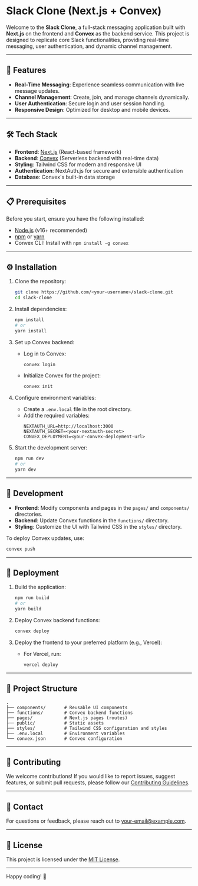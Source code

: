 # Slack Clone (Next.js + Convex)

Welcome to the **Slack Clone**, a full-stack messaging application built with **Next.js** on the frontend and **Convex** as the backend service. This project is designed to replicate core Slack functionalities, providing real-time messaging, user authentication, and dynamic channel management.

---

## 🚀 Features

- **Real-Time Messaging**: Experience seamless communication with live message updates.
- **Channel Management**: Create, join, and manage channels dynamically.
- **User Authentication**: Secure login and user session handling.
- **Responsive Design**: Optimized for desktop and mobile devices.

---

## 🛠 Tech Stack

- **Frontend**: [Next.js](https://nextjs.org/) (React-based framework)
- **Backend**: [Convex](https://www.convex.dev/) (Serverless backend with real-time data)
- **Styling**: Tailwind CSS for modern and responsive UI
- **Authentication**: NextAuth.js for secure and extensible authentication
- **Database**: Convex's built-in data storage

---

## 📋 Prerequisites

Before you start, ensure you have the following installed:

- [Node.js](https://nodejs.org/) (v16+ recommended)
- [npm](https://www.npmjs.com/) or [yarn](https://yarnpkg.com/)
- Convex CLI: Install with `npm install -g convex`  

---

## ⚙️ Installation

1. Clone the repository:
   ```bash
   git clone https://github.com/<your-username>/slack-clone.git
   cd slack-clone
   ```

2. Install dependencies:
   ```bash
   npm install
   # or
   yarn install
   ```

3. Set up Convex backend:
   - Log in to Convex:  
     ```bash
     convex login
     ```
   - Initialize Convex for the project:  
     ```bash
     convex init
     ```

4. Configure environment variables:
   - Create a `.env.local` file in the root directory.
   - Add the required variables:
     ```env
     NEXTAUTH_URL=http://localhost:3000
     NEXTAUTH_SECRET=<your-nextauth-secret>
     CONVEX_DEPLOYMENT=<your-convex-deployment-url>
     ```

5. Start the development server:
   ```bash
   npm run dev
   # or
   yarn dev
   ```

---

## 🚧 Development

- **Frontend**: Modify components and pages in the `pages/` and `components/` directories.
- **Backend**: Update Convex functions in the `functions/` directory.
- **Styling**: Customize the UI with Tailwind CSS in the `styles/` directory.

To deploy Convex updates, use:
```bash
convex push
```

---

## 🚀 Deployment

1. Build the application:
   ```bash
   npm run build
   # or
   yarn build
   ```

2. Deploy Convex backend functions:
   ```bash
   convex deploy
   ```

3. Deploy the frontend to your preferred platform (e.g., Vercel):
   - For Vercel, run:
     ```bash
     vercel deploy
     ```

---

## 📄 Project Structure

```plaintext
.
├── components/       # Reusable UI components
├── functions/        # Convex backend functions
├── pages/            # Next.js pages (routes)
├── public/           # Static assets
├── styles/           # Tailwind CSS configuration and styles
├── .env.local        # Environment variables
└── convex.json       # Convex configuration
```

---

## 🙌 Contributing

We welcome contributions! If you would like to report issues, suggest features, or submit pull requests, please follow our [Contributing Guidelines](CONTRIBUTING.md).

---

## 📧 Contact

For questions or feedback, please reach out to [your-email@example.com](mailto:your-email@example.com).

---

## 📜 License

This project is licensed under the [MIT License](LICENSE).

---

Happy coding! 🚀
